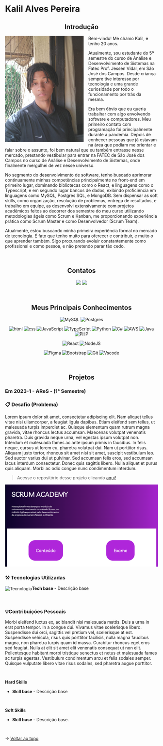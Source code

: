 # Kalil Alves Pereira
<span id="topo"></span> 

<span id='introducao'>

<h2 align='center'> Introdução </h2>
   <img src="media/kalil.jpg"  height="350" align="left" style="margin-right: 15px; margin-bottom: 10px;"/>
  <p style="text-align: justify;">

  Bem-vindo! Me chamo Kalil, e tenho 20 anos.

Atualmente, sou estudante do 5º semestre do curso de Análise e Desenvolvimento de Sistemas na Fatec Prof. Jessen Vidal, em São José dos Campos. Desde criança sempre tive interesse por tecnologia e uma grande curiosidade por todo o funcionamento por trás da mesma.

Era bem óbvio que eu queria trabalhar com algo envolvendo software e computadores. Meu primeiro contato com programação foi principalmente durante a pandemia. Depois de conhecer pessoas que já estavam na área que podiam me orientar e falar sobre o assunto, foi bem natural que eu também entrasse nesse mercado, prestando vestibular para entrar na FATEC de São José dos Campos no curso de Análise e Desenvolvimento de Sistemas, onde finalmente mergulhei de vez nesse universo.

No segmento do desenvolvimento de software, tenho buscado aprimorar continuamente minhas competências principalmente no front-end em primeiro lugar, dominando bibliotecas como o React, e linguagens como o Typescript, e em segundo lugar bancos de dados, exibindo proficiência em linguagens como MySQL, Postgres SQL, e MongoDB. Sem dispensar as soft skills, como organização, resolução de problemas, entrega de resultados, e trabalho em equipe, as desenvolvi extensivamente com projetos acadêmicos feitos ao decorrer dos semestre do meu curso utilizando metodologias ágeis como Scrum e Kanban, me proporcionando experiência prática como Scrum Master e como Desenvolvedor (Scrum Team).

Atualmente, estou buscando minha primeira experiência formal no mercado de tecnologia. É fato que tenho muito para oferecer e contribuir, e muito o que aprender também. Sigo procurando evoluir constantemente como profissional e como pessoa, e não pretendo parar tão cedo.

   </p>
</div>

<br>

<div align="center">
  
<span id='contatos'>

<h2 align='center'> Contatos </h2>

<a href = "" target="_blank"><img src="https://img.shields.io/badge/-LinkedIn-%230077B5?style=for-the-badge&logo=linkedin&logoColor=white" target="_blank"></a> 
<a href = ""><img src="https://img.shields.io/badge/github-%23121011.svg?style=for-the-badge&logo=github&logoColor=white" target="_blank"></a>

<br>

<h2 align='center'>Meus Principais Conhecimentos </h2>

![MySQL](https://img.shields.io/badge/MySQL-005C84?style=for-the-badge&logo=mysql&logoColor=white)
![Postgres](https://img.shields.io/badge/postgres-%23316192.svg?style=for-the-badge&logo=postgresql&logoColor=white)

![html](https://img.shields.io/badge/html5%20-%23e34f26.svg?&style=for-the-badge&logo=html5&logoColor=white)
![css](https://img.shields.io/badge/CSS3-239120?&style=for-the-badge&logo=css3&logoColor=white)
![JavaScript](https://img.shields.io/badge/JavaScript-F7DF1E?style=for-the-badge&logo=javascript&logoColor=black)
![TypeScript](https://img.shields.io/badge/TypeScript-007ACC?style=for-the-badge&logo=typescript&logoColor=white)
![Python](https://img.shields.io/badge/Python-14354C?style=for-the-badge&logo=python&logoColor=white)
![C#](https://img.shields.io/badge/C%23-239120?style=for-the-badge&logo=c-sharp&logoColor=white)
![AWS](https://img.shields.io/badge/AWS-000.svg?style=for-the-badge&logo=amazon-aws&logoColor=white)
![Java](https://img.shields.io/badge/java-%23ED8B00.svg?style=for-the-badge&logo=openjdk&logoColor=white)
![PHP](https://img.shields.io/badge/PHP-777BB4?style=for-the-badge&logo=php&logoColor=white)

![React](https://img.shields.io/badge/React-20232A?style=for-the-badge&logo=react&logoColor=61DAFB)
![NodeJS](https://img.shields.io/badge/node.js-6DA55F?style=for-the-badge&logo=node.js&logoColor=white)

![Figma](https://img.shields.io/badge/figma-%23F24E1E.svg?style=for-the-badge&logo=figma&logoColor=white)
![Bootstrap](https://img.shields.io/badge/Bootstrap-563D7C?style=for-the-badge&logo=bootstrap&logoColor=white)
![Git](https://img.shields.io/badge/GIT-E44C30?style=for-the-badge&logo=git&logoColor=white)
![Vscode](https://img.shields.io/badge/Vscode-007ACC?style=for-the-badge&logo=visual-studio-code&logoColor=white)

<br>

## Projetos
</div>

<span id='1'>

### Em 2023-1 - AReS - (1° Semestre)

### 📋 Desafio (Problema)

Lorem ipsum dolor sit amet, consectetur adipiscing elit. Nam aliquet tellus vitae nisi ullamcorper, a feugiat ligula dapibus. Etiam eleifend sem tellus, ut malesuada turpis imperdiet ac. Quisque elementum quam rutrum magna gravida, vitae rhoncus lectus accumsan. Maecenas volutpat venenatis pharetra. Duis gravida neque urna, vel egestas ipsum volutpat non. Interdum et malesuada fames ac ante ipsum primis in faucibus. In felis neque, cursus ut lorem eu, pharetra volutpat dui. Nam ut porttitor risus. Aliquam justo tortor, rhoncus sit amet nisi sit amet, suscipit vestibulum leo. Sed auctor varius dui ut pulvinar. Sed accumsan felis eros, sed accumsan lacus interdum consectetur. Donec quis sagittis libero. Nulla aliquet et purus quis aliquam. Morbi ac odio congue nunc condimentum interdum.

> Acesse o repositório desse projeto clicando <a href="LINK DO REPOSITÓRIO AQUI" target="_blank">aqui!</a>

<img src="media/AReS.png"/>


### ⚒️ Tecnologias Utilizadas

<div>
  <span>
    <img align="center" alt="Tecnologia" height="40" width="40" src="INSIRA LINK DE BADGE AQUI"><b>Tech base</b> - </img>
  </span>
  <span>
    Descrição base
  </span>
</div>
<br>


<h1></h1>

### 💡Contribuições Pessoais

Morbi eleifend luctus ex, ac blandit nisi malesuada mattis. Duis a urna in erat porta tempor. In a congue dui. Vivamus vitae scelerisque libero. Suspendisse dui orci, sagittis vel pretium vel, scelerisque at est. Suspendisse vehicula, risus quis porttitor facilisis, nulla magna faucibus magna, non pharetra turpis quam id massa. Curabitur rhoncus eget eros sed feugiat. Nulla at elit sit amet elit venenatis consequat ut non elit. Pellentesque habitant morbi tristique senectus et netus et malesuada fames ac turpis egestas. Vestibulum condimentum arcu et felis sodales semper. Quisque vulputate libero vitae risus sodales, sed pharetra augue porttitor.

<br>

<b>Hard Skills</b>
<ul>
  <li><b>Skill base</b> - Descrição base </li>
</ul>

<br>

<b>Soft Skills</b>
<ul>
  <li>
    <b>Skill base</b> - Descrição base.
  </li>
  
</ul>

<br/>

</div>


→ [Voltar ao topo](#topo)
